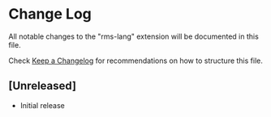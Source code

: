 # Change Log

All notable changes to the "rms-lang" extension will be documented in this file.

Check [Keep a Changelog](http://keepachangelog.com/) for recommendations on how to structure this file.

## [Unreleased]

- Initial release